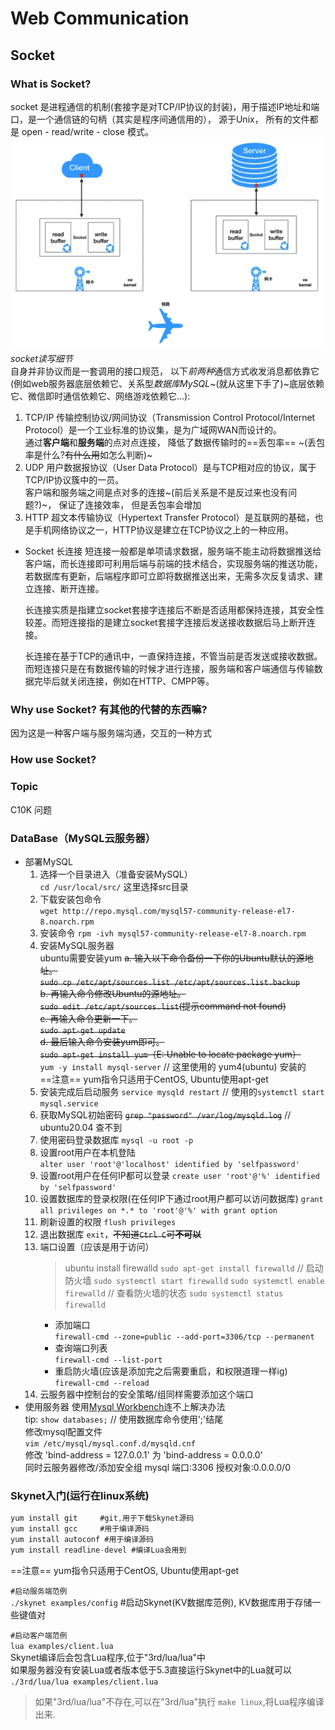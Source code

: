 # Web Communication

## Socket

### **What** is Socket?

socket 是进程通信的机制(套接字是对TCP/IP协议的封装)，用于描述IP地址和端口，是一个通信链的句柄（其实是程序间通信用的）， 源于Unix， 所有的文件都是 open - read/write - close 模式。
![gif](./src/src_socketcommunication.gif)  
*socket读写细节*  
自身并非协议而是一套调用的接口规范， 以下*前两种*通信方式收发消息都依靠它(例如web服务器底层依赖它、关系型*数据库MySQL*~(就从这里下手了)~底层依赖它、微信即时通信依赖它、网络游戏依赖它...):

1. TCP/IP
  传输控制协议/网间协议（Transmission Control Protocol/Internet Protocol）是一个工业标准的协议集，是为广域网WAN而设计的。  
  通过**客户端**和**服务端**的点对点连接， 降低了数据传输时的==丢包率== ~(丢包率是什么?~~有什么用~~如怎么判断)~
2. UDP
  用户数据报协议（User Data Protocol）是与TCP相对应的协议，属于TCP/IP协议簇中的一员。  
  客户端和服务端之间是点对多的连接~(前后关系是不是反过来也没有问题?)~， 保证了连接效率， 但是丢包率会增加
3. HTTP
  超文本传输协议（Hypertext Transfer Protocol）是互联网的基础，也是手机网络协议之一，HTTP协议是建立在TCP协议之上的一种应用。  

- Socket 长连接
  短连接一般都是单项请求数据，服务端不能主动将数据推送给客户端，而长连接即可利用后端与前端的技术结合，实现服务端的推送功能，若数据库有更新，后端程序即可立即将数据推送出来，无需多次反复请求、建立连接、断开连接。  

  长连接实质是指建立socket套接字连接后不断是否适用都保持连接，其安全性较差。而短连接指的是建立socket套接字连接后发送接收数据后马上断开连接。  

  长连接在基于TCP的通讯中，一直保持连接，不管当前是否发送或接收数据。而短连接只是在有数据传输的时候才进行连接，服务端和客户端通信与传输数据完毕后就关闭连接，例如在HTTP、CMPP等。

### **Why** use Socket? 有其他的代替的东西嘛?

因为这是一种客户端与服务端沟通，交互的一种方式

### **How** use Socket?

### Topic

C10K 问题

### DataBase（MySQL云服务器）

- 部署MySQL
  1. 选择一个目录进入（准备安装MySQL）  
    `cd /usr/local/src/` 这里选择src目录  
  2. 下载安装包命令  
    `wget http://repo.mysql.com/mysql57-community-release-el7-8.noarch.rpm`  
  3. 安装命令
    `rpm -ivh mysql57-community-release-el7-8.noarch.rpm`  
  4. 安装MySQL服务器  
    ubuntu需要安装yum
    ~~a. 输入以下命令备份一下你的Ubuntu默认的源地址。  
    `sudo cp /etc/apt/sources.list /etc/apt/sources.list.backup`  
    b. 再输入命令修改Ubuntu的源地址。  
    `sudo edit /etc/apt/sources.list`(提示command not found)  
    c. 再输入命令更新一下。  
    `sudo apt-get update`  
    d. 最后输入命令安装yum即可。  
    `sudo apt-get install yum`（E: Unable to locate package yum）~~  
    `yum -y install mysql-server` // 这里使用的 yum4(ubuntu) 安装的  
    ==注意== yum指令只适用于CentOS, Ubuntu使用apt-get  
  5. 安装完成后启动服务
    `service mysqld restart`  // 使用的`systemctl start mysql.service`
  6. 获取MySQL初始密码
    ~~`grep "password" /var/log/mysqld.log`~~ // ubuntu20.04 查不到
  7. 使用密码登录数据库
    `mysql -u root -p`
  8. 设置root用户在本机登陆  
    `alter user 'root'@'localhost' identified by 'selfpassword'`
  9. 设置root用户在任何IP都可以登录
    `create user 'root'@'%' identified by 'selfpassword'`
  10. 设置数据库的登录权限(在任何IP下通过root用户都可以访问数据库)
    `grant all privileges on *.* to 'root'@'%' with grant option`
  11. 刷新设置的权限
    `flush privileges`
  12. 退出数据库
    `exit`，~~不知道`Ctrl C`可**不可以**~~
  13. 端口设置（应该是用于访问）
      > ubuntu install firewalld
      `sudo apt-get install firewalld`
      // 启动防火墙
      `sudo systemctl start firewalld`
      `sudo systemctl enable firewalld`
      // 查看防火墙的状态
      `sudo systemctl status firewalld`
      - 添加端口  
        `firewall-cmd --zone=public --add-port=3306/tcp --permanent`  
      - 查询端口列表  
        `firewall-cmd --list-port`  
      - 重启防火墙(应该是添加完之后需要重启，和权限道理一样ig)  
        `firewall-cmd --reload`  
  14. 云服务器中控制台的安全策略/组同样需要添加这个端口  
- 使用服务器
  使用[Mysql Workbench](https://dev.mysql.com/downloads/workbench/)连不上解决办法  
  tip: `show databases;` // 使用数据库命令使用';'结尾  
  修改mysql配置文件  
  `vim /etc/mysql/mysql.conf.d/mysqld.cnf`  
  修改 'bind-address = 127.0.0.1' 为 'bind-address = 0.0.0.0'  
  同时云服务器修改/添加安全组 mysql 端口:3306 授权对象:0.0.0.0/0  

### Skynet入门(运行在linux系统)

```C
yum install git     #git,用于下载Skynet源码
yum install gcc     #用于编译源码
yum install autoconf #用于编译源码
yum install readline-devel #编译Lua会用到
```

==注意== yum指令只适用于CentOS, Ubuntu使用apt-get  

`#启动服务端范例`  
`./skynet examples/config` #启动Skynet(KV数据库范例), KV数据库用于存储一些键值对

`#启动客户端范例`  
`lua examples/client.lua`  
Skynet编译后会包含Lua程序,位于"3rd/lua/lua"中  
如果服务器没有安装Lua或者版本低于5.3直接运行Skynet中的Lua就可以  
`./3rd/lua/lua examples/client.lua`  
> 如果"3rd/lua/lua"不存在,可以在"3rd/lua"执行 `make linux`,将Lua程序编译出来.
